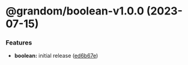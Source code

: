 # @grandom/boolean-v1.0.0 (2023-07-15)


### Features

* **boolean:** initial release ([ed6b67e](https://github.com/grandom-library/grandom-js/commit/ed6b67e7c18a479d9d1a9f51ccec6c8b383b83d3))
